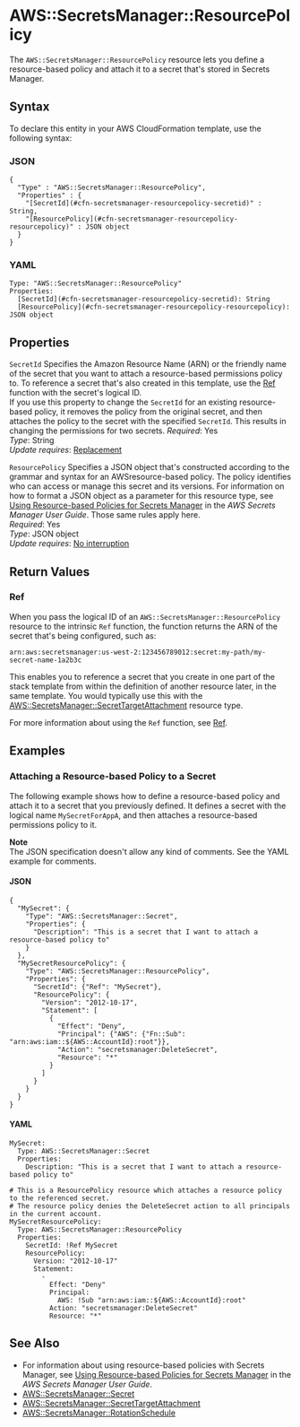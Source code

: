 # AWS::SecretsManager::ResourcePolicy<a name="aws-resource-secretsmanager-resourcepolicy"></a>

The `AWS::SecretsManager::ResourcePolicy` resource lets you define a resource\-based policy and attach it to a secret that's stored in Secrets Manager\.

## Syntax<a name="aws-resource-secretsmanager-resourcepolicy-syntax"></a>

To declare this entity in your AWS CloudFormation template, use the following syntax:

### JSON<a name="aws-resource-secretsmanager-resourcepolicy-syntax.json"></a>

```
{
  "Type" : "AWS::SecretsManager::ResourcePolicy",
  "Properties" : {
    "[SecretId](#cfn-secretsmanager-resourcepolicy-secretid)" : String,
    "[ResourcePolicy](#cfn-secretsmanager-resourcepolicy-resourcepolicy)" : JSON object
  }
}
```

### YAML<a name="aws-resource-secretsmanager-resourcepolicy-syntax.yaml"></a>

```
Type: "AWS::SecretsManager::ResourcePolicy"
Properties:
  [SecretId](#cfn-secretsmanager-resourcepolicy-secretid): String
  [ResourcePolicy](#cfn-secretsmanager-resourcepolicy-resourcepolicy): JSON object
```

## Properties<a name="aws-resource-secretsmanager-resourcepolicy-properties"></a>

`SecretId`  <a name="cfn-secretsmanager-resourcepolicy-secretid"></a>
Specifies the Amazon Resource Name \(ARN\) or the friendly name of the secret that you want to attach a resource\-based permissions policy to\. To reference a secret that's also created in this template, use the [Ref](intrinsic-function-reference-ref.md) function with the secret's logical ID\.  
If you use this property to change the `SecretId` for an existing resource\-based policy, it removes the policy from the original secret, and then attaches the policy to the secret with the specified `SecretId`\. This results in changing the permissions for two secrets\.
 *Required*: Yes  
 *Type*: String  
 *Update requires*: [Replacement](using-cfn-updating-stacks-update-behaviors.md#update-replacement) 

`ResourcePolicy`  <a name="cfn-secretsmanager-resourcepolicy-resourcepolicy"></a>
Specifies a JSON object that's constructed according to the grammar and syntax for an AWSresource\-based policy\. The policy identifies who can access or manage this secret and its versions\. For information on how to format a JSON object as a parameter for this resource type, see [Using Resource\-based Policies for Secrets Manager](https://docs.aws.amazon.com/secretsmanager/latest/userguide/auth-and-access_resource-based-policies.html) in the *AWS Secrets Manager User Guide*\. Those same rules apply here\.  
 *Required*: Yes  
 *Type*: JSON object  
 *Update requires*: [No interruption](using-cfn-updating-stacks-update-behaviors.md#update-no-interrupt) 

## Return Values<a name="aws-resource-secretsmanager-resourcepolicy-returnvalues"></a>

### Ref<a name="aws-resource-secretsmanager-resourcepolicy-ref"></a>

When you pass the logical ID of an `AWS::SecretsManager::ResourcePolicy` resource to the intrinsic `Ref` function, the function returns the ARN of the secret that's being configured, such as:

`arn:aws:secretsmanager:us-west-2:123456789012:secret:my-path/my-secret-name-1a2b3c`

This enables you to reference a secret that you create in one part of the stack template from within the definition of another resource later, in the same template\. You would typically use this with the [AWS::SecretsManager::SecretTargetAttachment](aws-resource-secretsmanager-secrettargetattachment.md) resource type\.

For more information about using the `Ref` function, see [Ref](intrinsic-function-reference-ref.md)\. 

## Examples<a name="aws-resource-secretsmanager-resourcepolicy-examples"></a>

### Attaching a Resource\-based Policy to a Secret<a name="aws-resource-secretsmanager-resourcepolicy-example1"></a>

The following example shows how to define a resource\-based policy and attach it to a secret that you previously defined\. It defines a secret with the logical name `MySecretForAppA`, and then attaches a resource\-based permissions policy to it\.

**Note**  
The JSON specification doesn't allow any kind of comments\. See the YAML example for comments\.

#### JSON<a name="aws-resource-secretsmanager-resourcepolicy-example1.json"></a>

```
{
  "MySecret": {
    "Type": "AWS::SecretsManager::Secret",
    "Properties": {
      "Description": "This is a secret that I want to attach a resource-based policy to"
    }
  },
  "MySecretResourcePolicy": {
    "Type": "AWS::SecretsManager::ResourcePolicy",
    "Properties": {
      "SecretId": {"Ref": "MySecret"},
      "ResourcePolicy": {
        "Version": "2012-10-17",
        "Statement": [
          {
            "Effect": "Deny",
            "Principal": {"AWS": {"Fn::Sub": "arn:aws:iam::${AWS::AccountId}:root"}},
            "Action": "secretsmanager:DeleteSecret",
            "Resource": "*"
          }
        ]
      }
    }
  }
}
```

#### YAML<a name="aws-resource-secretsmanager-resourcepolicy-example1.yaml"></a>

```
MySecret:
  Type: AWS::SecretsManager::Secret
  Properties:
    Description: "This is a secret that I want to attach a resource-based policy to"

# This is a ResourcePolicy resource which attaches a resource policy to the referenced secret.
# The resource policy denies the DeleteSecret action to all principals in the current account.
MySecretResourcePolicy:
  Type: AWS::SecretsManager::ResourcePolicy
  Properties:
    SecretId: !Ref MySecret
    ResourcePolicy:
      Version: "2012-10-17"
      Statement:
        -
          Effect: "Deny"
          Principal:
            AWS: !Sub "arn:aws:iam::${AWS::AccountId}:root"
          Action: "secretsmanager:DeleteSecret"
          Resource: "*"
```

## See Also<a name="aws-resource-secretsmanager-resourcepolicy-seealso"></a>
+ For information about using resource\-based policies with Secrets Manager, see [Using Resource\-based Policies for Secrets Manager](https://docs.aws.amazon.com/secretsmanager/latest/userguide/auth-and-access_resource-based-policies.html) in the *AWS Secrets Manager User Guide*\. 
+ [AWS::SecretsManager::Secret](aws-resource-secretsmanager-secret.md)
+ [AWS::SecretsManager::SecretTargetAttachment](aws-resource-secretsmanager-secrettargetattachment.md)
+ [AWS::SecretsManager::RotationSchedule](aws-resource-secretsmanager-rotationschedule.md)